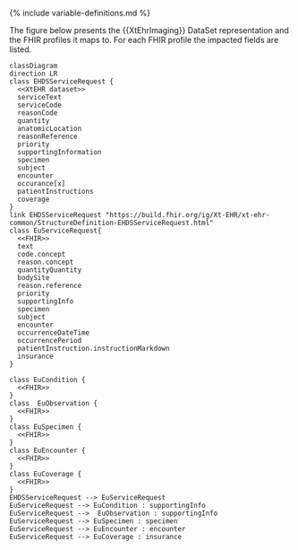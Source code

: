 {% include variable-definitions.md %}

The figure below presents the {{XtEhrImaging}} DataSet representation and the FHIR profiles it maps to. For each FHIR profile the impacted fields are listed.

```mermaid
classDiagram
direction LR
class EHDSServiceRequest {
  <<XtEHR dataset>>
  serviceText
  serviceCode
  reasonCode
  quantity
  anatomicLocation
  reasonReference
  priority
  supportingInformation
  specimen
  subject
  encounter
  occurance[x]
  patientInstructions
  coverage
}
link EHDSServiceRequest "https://build.fhir.org/ig/Xt-EHR/xt-ehr-common/StructureDefinition-EHDSServiceRequest.html"
class EuServiceRequest{
  <<FHIR>>
  text
  code.concept
  reason.concept
  quantityQuantity
  bodySite
  reason.reference
  priority
  supportingInfo
  specimen
  subject
  encounter
  occurrenceDateTime
  occurrencePeriod
  patientInstruction.instructionMarkdown
  insurance
}

class EuCondition {
  <<FHIR>>
}
class  EuObservation {
  <<FHIR>>
}
class EuSpecimen {
  <<FHIR>>
}
class EuEncounter {
  <<FHIR>>
}
class EuCoverage {
  <<FHIR>>
}
EHDSServiceRequest --> EuServiceRequest
EuServiceRequest --> EuCondition : supportingInfo
EuServiceRequest -->  EuObservation : supportingInfo
EuServiceRequest --> EuSpecimen : specimen
EuServiceRequest --> EuEncounter : encounter
EuServiceRequest --> EuCoverage : insurance
```

